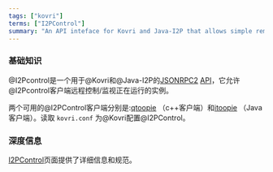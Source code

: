 ```yaml
---
tags: ["kovri"]
terms: ["I2PControl"]
summary: "An API inteface for Kovri and Java-I2P that allows simple remote control"
---
```


### 基础知识

@I2Pcontrol是一个用于@Kovri和@Java-I2P的[JSONRPC2](https://en.wikipedia.org/wiki/JSON-RPC) [API](https://en.wikipedia.org/wiki/Application_programming_interface)，它允许@I2Pcontrol客户端远程控制/监视正在运行的实例。

两个可用的@I2PControl客户端分别是:[qtoopie](https://github.com/EinMByte/qtoopie) （c++客户端）和[itoopie](https://github.com/i2p/i2p.itoopie) （Java客户端）。读取 `kovri.conf` 为@Kovri配置@I2PControl。

### 深度信息

[I2PControl](https://geti2p.net/en/docs/api/i2pcontrol)页面提供了详细信息和规范。
